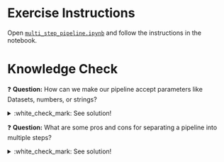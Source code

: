 # Exercise Instructions

Open [`multi_step_pipeline.ipynb`](multi_step_pipeline.ipynb) and follow the instructions in the notebook.

# Knowledge Check

:question: **Question:** How can we make our pipeline accept parameters like Datasets, numbers, or strings?
<details>
  <summary>:white_check_mark: See solution!</summary>
  
We can use the `PipelineParameter` class. In this case, we always have to specify a default value, for the case that the caller does not specify a value. Here is a shot example:

```python
default_training_dataset = Dataset.get_by_name(ws, "my_dataset")
training_dataset_parameter = PipelineParameter(name="training_dataset", default_value=default_training_dataset)
``` 
</details>

:question: **Question:** What are some pros and cons for separating a pipeline into multiple steps?
<details>
  <summary>:white_check_mark: See solution!</summary>
  
It depends on the use case, but here are some ideas:

Pros for having multiple steps:
* Step results can be chached via `allow_reuse=True`
* Better modularity of code possible
* Easier to troubleshoot individual steps

Cons against having multiple steps:
* More overhead to pass data between steps
* Long pipelines with many steps might complicated
</details>